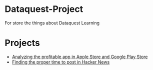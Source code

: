 # Dataquest-Project
For store the things about Dataquest Learning

# Projects
- [Analyzing the profitable app in Apple Store and Google Play Store](https://github.com/MelodyMale/Dataquest-Project/blob/master/Guided%20Project_%20Exploring%20Hacker%20News%20Posts.ipynb)
- [Finding the proper time to post in Hacker News](https://github.com/MelodyMale/Dataquest-Project/blob/master/Guided%20Project_%20Exploring%20Hacker%20News%20Posts.ipynbb)
